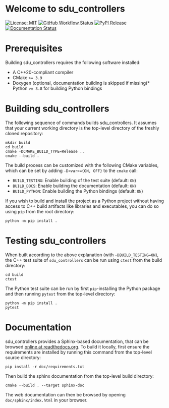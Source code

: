 # Welcome to sdu_controllers

[![License: MIT](https://img.shields.io/badge/License-MIT-yellow.svg)](https://opensource.org/licenses/MIT)
[![GitHub Workflow Status](https://img.shields.io/github/actions/workflow/status/SDU-Robotics/sdu_controllers/ci.yml?branch=main)](https://github.com/SDU-Robotics/sdu_controllers/actions/workflows/ci.yml)
[![PyPI Release](https://img.shields.io/pypi/v/sdu_controllers.svg)](https://pypi.org/project/sdu_controllers)
[![Documentation Status](https://readthedocs.org/projects/sdu_controllers/badge/)](https://sdu_controllers.readthedocs.io/)



# Prerequisites

Building sdu_controllers requires the following software installed:

* A C++20-compliant compiler
* CMake `>= 3.9`
* Doxygen (optional, documentation building is skipped if missing)* Python `>= 3.8` for building Python bindings

# Building sdu_controllers

The following sequence of commands builds sdu_controllers.
It assumes that your current working directory is the top-level directory
of the freshly cloned repository:

```
mkdir build
cd build
cmake -DCMAKE_BUILD_TYPE=Release ..
cmake --build .
```

The build process can be customized with the following CMake variables,
which can be set by adding `-D<var>={ON, OFF}` to the `cmake` call:

* `BUILD_TESTING`: Enable building of the test suite (default: `ON`)
* `BUILD_DOCS`: Enable building the documentation (default: `ON`)
* `BUILD_PYTHON`: Enable building the Python bindings (default: `ON`)


If you wish to build and install the project as a Python project without
having access to C++ build artifacts like libraries and executables, you
can do so using `pip` from the root directory:

```
python -m pip install .
```

# Testing sdu_controllers

When built according to the above explanation (with `-DBUILD_TESTING=ON`),
the C++ test suite of `sdu_controllers` can be run using
`ctest` from the build directory:

```
cd build
ctest
```

The Python test suite can be run by first `pip`-installing the Python package
and then running `pytest` from the top-level directory:

```
python -m pip install .
pytest
```

# Documentation

sdu_controllers provides a Sphinx-based documentation, that can
be browsed [online at readthedocs.org](https://sdu_controllers.readthedocs.io).
To build it locally, first ensure the requirements are installed by running this command from the top-level source directory:

```
pip install -r doc/requirements.txt
```

Then build the sphinx documentation from the top-level build directory:

```
cmake --build . --target sphinx-doc
```

The web documentation can then be browsed by opening `doc/sphinx/index.html` in your browser.
